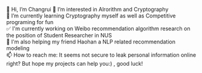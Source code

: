 👋 Hi, I’m Changrui
👀 I’m interested in Alrorithm and Cryptography  
🌱 I’m currently learning Cryptography myself as well as Competitive programing for fun  
✅ I'm currently working on Weibo recommendation algorithm research on the position of Student Researcher in NUS  
👬 I'm also helping my friend Haohan  a NLP related recommendation modeling  
📫 How to reach me: It seems not secure to leak personal information online right? But hope my projects can help you:) , good luck!  
